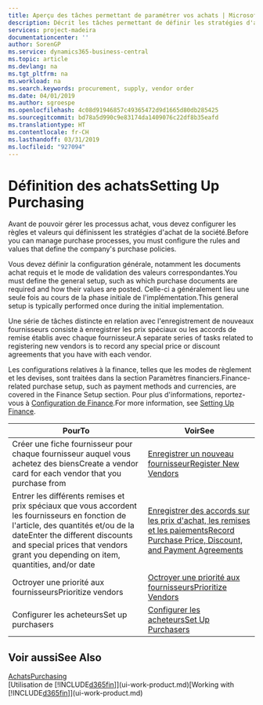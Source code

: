 ```yaml
---
title: Aperçu des tâches permettant de paramétrer vos achats | Microsoft Docs
description: Décrit les tâches permettant de définir les stratégies d'approvisionnement de votre société et de déterminer vos processus d'achat.
services: project-madeira
documentationcenter: ''
author: SorenGP
ms.service: dynamics365-business-central
ms.topic: article
ms.devlang: na
ms.tgt_pltfrm: na
ms.workload: na
ms.search.keywords: procurement, supply, vendor order
ms.date: 04/01/2019
ms.author: sgroespe
ms.openlocfilehash: 4c08d91946857c49365472d9d1665d80db285425
ms.sourcegitcommit: bd78a5d990c9e83174da1409076c22df8b35eafd
ms.translationtype: HT
ms.contentlocale: fr-CH
ms.lasthandoff: 03/31/2019
ms.locfileid: "927094"
---
```

# <a name="setting-up-purchasing"></a><span data-ttu-id="8f3bf-103">Définition des achats</span><span class="sxs-lookup"><span data-stu-id="8f3bf-103">Setting Up Purchasing</span></span>
<span data-ttu-id="8f3bf-104">Avant de pouvoir gérer les processus achat, vous devez configurer les règles et valeurs qui définissent les stratégies d'achat de la société.</span><span class="sxs-lookup"><span data-stu-id="8f3bf-104">Before you can manage purchase processes, you must configure the rules and values that define the company's purchase policies.</span></span>

<span data-ttu-id="8f3bf-105">Vous devez définir la configuration générale, notamment les documents achat requis et le mode de validation des valeurs correspondantes.</span><span class="sxs-lookup"><span data-stu-id="8f3bf-105">You must define the general setup, such as which purchase documents are required and how their values are posted.</span></span> <span data-ttu-id="8f3bf-106">Celle-ci a généralement lieu une seule fois au cours de la phase initiale de l'implémentation.</span><span class="sxs-lookup"><span data-stu-id="8f3bf-106">This general setup is typically performed once during the initial implementation.</span></span>

<span data-ttu-id="8f3bf-107">Une série de tâches distincte en relation avec l'enregistrement de nouveaux fournisseurs consiste à enregistrer les prix spéciaux ou les accords de remise établis avec chaque fournisseur.</span><span class="sxs-lookup"><span data-stu-id="8f3bf-107">A separate series of tasks related to registering new vendors is to record any special price or discount agreements that you have with each vendor.</span></span>

<span data-ttu-id="8f3bf-108">Les configurations relatives à la finance, telles que les modes de règlement et les devises, sont traitées dans la section Paramètres financiers.</span><span class="sxs-lookup"><span data-stu-id="8f3bf-108">Finance-related purchase setup, such as payment methods and currencies, are covered in the Finance Setup section.</span></span> <span data-ttu-id="8f3bf-109">Pour plus d'informations, reportez-vous à [Configuration de Finance](finance-setup-finance.md).</span><span class="sxs-lookup"><span data-stu-id="8f3bf-109">For more information, see [Setting Up Finance](finance-setup-finance.md).</span></span>

| <span data-ttu-id="8f3bf-110">Pour</span><span class="sxs-lookup"><span data-stu-id="8f3bf-110">To</span></span> | <span data-ttu-id="8f3bf-111">Voir</span><span class="sxs-lookup"><span data-stu-id="8f3bf-111">See</span></span> |
| --- | --- |
| <span data-ttu-id="8f3bf-112">Créer une fiche fournisseur pour chaque fournisseur auquel vous achetez des biens</span><span class="sxs-lookup"><span data-stu-id="8f3bf-112">Create a vendor card for each vendor that you purchase from</span></span>|[<span data-ttu-id="8f3bf-113">Enregistrer un nouveau fournisseur</span><span class="sxs-lookup"><span data-stu-id="8f3bf-113">Register New Vendors</span></span>](purchasing-how-register-new-vendors.md) |
| <span data-ttu-id="8f3bf-114">Entrer les différents remises et prix spéciaux que vous accordent les fournisseurs en fonction de l'article, des quantités et/ou de la date</span><span class="sxs-lookup"><span data-stu-id="8f3bf-114">Enter the different discounts and special prices that vendors grant you depending on item, quantities, and/or date</span></span> |[<span data-ttu-id="8f3bf-115">Enregistrer des accords sur les prix d'achat, les remises et les paiements</span><span class="sxs-lookup"><span data-stu-id="8f3bf-115">Record Purchase Price, Discount, and Payment Agreements</span></span>](purchasing-how-record-purchase-price-discount-payment-agreements.md) |
| <span data-ttu-id="8f3bf-116">Octroyer une priorité aux fournisseurs</span><span class="sxs-lookup"><span data-stu-id="8f3bf-116">Prioritize vendors</span></span> |[<span data-ttu-id="8f3bf-117">Octroyer une priorité aux fournisseurs</span><span class="sxs-lookup"><span data-stu-id="8f3bf-117">Prioritize Vendors</span></span>](purchasing-how-prioritize-vendors.md) |
| <span data-ttu-id="8f3bf-118">Configurer les acheteurs</span><span class="sxs-lookup"><span data-stu-id="8f3bf-118">Set up purchasers</span></span> |[<span data-ttu-id="8f3bf-119">Configurer les acheteurs</span><span class="sxs-lookup"><span data-stu-id="8f3bf-119">Set Up Purchasers</span></span>](purchasing-how-setup-purchasers.md) |

## <a name="see-also"></a><span data-ttu-id="8f3bf-120">Voir aussi</span><span class="sxs-lookup"><span data-stu-id="8f3bf-120">See Also</span></span>
[<span data-ttu-id="8f3bf-121">Achats</span><span class="sxs-lookup"><span data-stu-id="8f3bf-121">Purchasing</span></span>](purchasing-manage-purchasing.md)  
<span data-ttu-id="8f3bf-122">[Utilisation de [!INCLUDE[d365fin](includes/d365fin_md.md)]](ui-work-product.md)</span><span class="sxs-lookup"><span data-stu-id="8f3bf-122">[Working with [!INCLUDE[d365fin](includes/d365fin_md.md)]](ui-work-product.md)</span></span>
